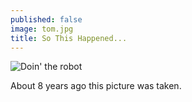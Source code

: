 ```yaml
---
published: false
image: tom.jpg
title: So This Happened...
---
```


![Doin' the robot](https://farm3.staticflickr.com/2768/4090104485_6dff60433e_z.jpg)

About 8 years ago this picture was taken.

